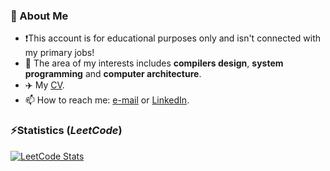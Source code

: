 ### 👦 About Me
- ❗This account is for educational purposes only and isn't connected with my primary jobs!
- 🌱 The area of my interests includes **compilers design**, **system programming** and **computer architecture**.
- ✈️ My [CV](https://github.com/a-gafiyatullin/a-gafiyatullin/blob/main/agafiyatullin-cv.pdf).
- 📫 How to reach me: [e-mail](mailto:albert.gafiyatullin@outlook.com) or [LinkedIn](https://www.linkedin.com/in/a-gafiyatullin/).

### ⚡Statistics (_LeetCode_)
[![LeetCode Stats](https://leetcard.jacoblin.cool/a-gafiyatullin?theme=dark&font=Noto%20Sans)](https://leetcode.com/a-gafiyatullin/)
